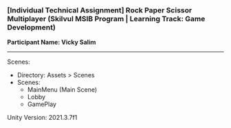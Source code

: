 ### **\[Individual Technical Assignment\] Rock Paper Scissor Multiplayer (Skilvul MSIB Program | Learning Track: Game Development)**

**Participant Name: Vicky Salim**

---

Scenes:

*   Directory: Assets > Scenes
*   Scenes:
    *   MainMenu (Main Scene)
    *   Lobby
    *   GamePlay

Unity Version: 2021.3.7f1
